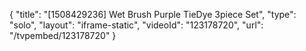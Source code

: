 {
    "title": "[1508429236] Wet Brush Purple TieDye 3piece Set",
    "type": "solo",
    "layout": "iframe-static",
    "videoId": "123178720",
    "url": "\/tvpembed\/123178720"
}